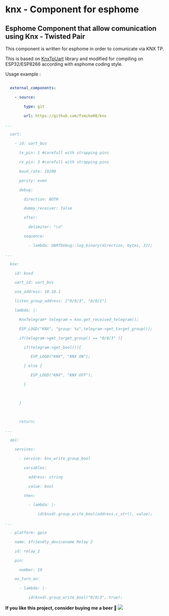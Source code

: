 # knx - Component for esphome
## Esphome Component that allow comunication using Knx - Twisted Pair

This component is written for esphome in order to comunicate via KNX TP.

This is based on [KnxTpUart](https://github.com/majuss/KnxTpUart) library and modified for compiling on ESP32/ESP8266 according with esphome coding style.


Usage example :
```yaml

  external_components:

    - source:

        type: git

        url: https://github.com/fxmike08/knx

...

  uart:

    - id: uart_bus

      tx_pin: 1 #carefull with strapping pins

      rx_pin: 3 #carefull with strapping pins

      baud_rate: 19200

      parity: even

      debug:

        direction: BOTH

        dummy_receiver: false

        after:

          delimiter: "\n"

        sequence:

          - lambda: UARTDebug::log_binary(direction, bytes, 32);

...

  knx:

    id: knxd

    uart_id: uart_bus

    use_address: 10.10.1

    listen_group_address: ["0/0/3", "0/0/1"]

    lambda: |-

      KnxTelegram* telegram = knx.get_received_telegram();

      ESP_LOGD("KNX", "group: %s",telegram->get_target_group());

      if(telegram->get_target_group() == "0/0/3" ){

        if(telegram->get_bool()){

           ESP_LOGD("KNX", "KNX ON");

        } else {

           ESP_LOGD("KNX", "KNX OFF");

        }

          

      }

        

      return;

...

  api:

    services:

      - service: knx_write_group_bool

        variables:

          address: string

          value: bool

        then: 

          - lambda: |-

              id(knxd).group_write_bool(address.c_str(), value);

...

  - platform: gpio

    name: $friendly_devicename Relay 2

    id: relay_2

    pin:

      number: 19

    on_turn_on:

      - lambda: |-

          id(knxd).group_write_bool("0/0/3", true);

```

**If you like this project, consider buying me a beer 🍺 <a href="https://paypal.me/fxmike08" target="_blank"><img src="https://img.shields.io/static/v1?logo=paypal&label=&message=donate&color=slategrey"></a>**
